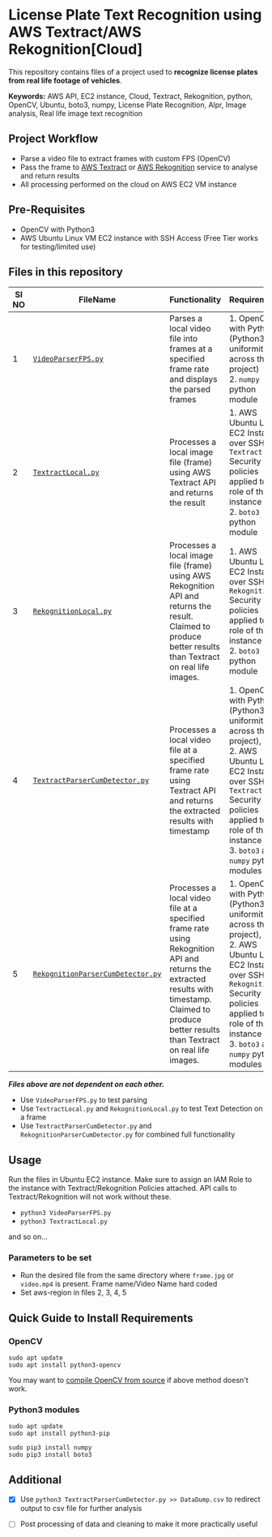 # License Plate Text Recognition using AWS Textract/AWS Rekognition[Cloud]

This repository contains files of a project used to **recognize license plates from real life footage of vehicles**.

**Keywords:** AWS API, EC2 instance, Cloud, Textract, Rekognition, python, OpenCV, Ubuntu, boto3, numpy, License Plate Recognition, Alpr, Image analysis, Real life image text recognition 
## Project Workflow  

 - Parse a video file to extract frames with custom FPS (OpenCV)
 - Pass the frame to [AWS Textract](https://docs.aws.amazon.com/textract/latest/dg/how-it-works.html) or [AWS Rekognition](https://aws.amazon.com/rekognition) service to analyse and return results
 - All processing performed on the cloud on AWS EC2 VM instance

## Pre-Requisites

 - OpenCV with Python3
 - AWS Ubuntu Linux VM EC2 instance with SSH Access (Free Tier works for testing/limited use)

## Files in this repository


| Sl NO|FileName|Functionality  | Requirements|
|--|--|--|--|
| 1| [`VideoParserFPS.py`](https://github.com/yakshaG/aws-LicensePlateRecognition/blob/master/VideoParserFPS.py) | Parses a local video file into frames at a specified frame rate and displays the parsed frames | 1. OpenCV with Python (Python3 for uniformity across the project)<br> 2. `numpy` python module|
| 2| [`TextractLocal.py`](https://github.com/yakshaG/aws-LicensePlateRecognition/blob/master/TextractLocal.py)| Processes a local image file (frame) using AWS Textract API and returns the result | 1. AWS Ubuntu Linux EC2 Instance over SSH with `Textract` Security policies applied to IAM role of the instance <br> 2. `boto3` python module|
| 3| [`RekognitionLocal.py`](https://github.com/yakshaG/aws-LicensePlateRecognition/blob/master/RekognitionLocal.py)| Processes a local image file (frame) using AWS Rekognition API and returns the result. Claimed to produce better results than Textract on real life images. | 1. AWS Ubuntu Linux EC2 Instance over SSH with `Rekognition` Security policies applied to IAM role of the instance <br> 2. `boto3` python module|
| 4|[`TextractParserCumDetector.py`](https://github.com/yakshaG/aws-LicensePlateRecognition/blob/master/TextractParserCumDetector.py) | Processes a local video file at a specified frame rate using Textract API and returns the extracted results with timestamp | 1. OpenCV with Python (Python3 for uniformity across the project), <br> 2. AWS Ubuntu Linux EC2 Instance over SSH with `Textract` Security policies applied to IAM role of the instance <br> 3. `boto3` and `numpy` python modules|
| 5|[`RekognitionParserCumDetector.py`](https://github.com/yakshaG/aws-LicensePlateRecognition/blob/master/RekognitionParserCumDetector.py) | Processes a local video file at a specified frame rate using Rekognition API and returns the extracted results with timestamp. Claimed to produce better results than Textract on real life images. | 1. OpenCV with Python (Python3 for uniformity across the project), <br> 2. AWS Ubuntu Linux EC2 Instance over SSH with `Rekognition` Security policies applied to IAM role of the instance <br> 3. `boto3` and `numpy` python modules|

***Files above are not dependent on each other.***

 - Use `VideoParserFPS.py` to test parsing
 - Use `TextractLocal.py` and `RekognitionLocal.py` to test Text Detection on a frame
 - Use  `TextractParserCumDetector.py` and `RekognitionParserCumDetector.py` for combined full functionality

## Usage
Run the files in Ubuntu EC2 instance. Make sure to assign an IAM Role to the instance with Textract/Rekognition Policies attached. API calls to Textract/Rekognition will not work without these.
 - `python3 VideoParserFPS.py` 
 - `python3 TextractLocal.py`

and so on...
### Parameters to be set
 - Run the desired file from the same directory where `frame.jpg` or `video.mp4` is present. Frame name/Video Name hard coded
 - Set aws-region in files 2, 3, 4, 5

## Quick Guide to Install Requirements

 ### OpenCV
 ```
sudo apt update
sudo apt install python3-opencv
```
You may want to [compile OpenCV from source](https://docs.opencv.org/master/d2/de6/tutorial_py_setup_in_ubuntu.html) if above method doesn't work.

### Python3 modules
```
sudo apt update
sudo apt install python3-pip

sudo pip3 install numpy
sudo pip3 install boto3
```
## Additional

 - [x] Use `python3 TextractParserCumDetector.py >> DataDump.csv` to redirect output to csv file for further analysis
 - [ ] Post processing of data and cleaning to make it more practically useful

